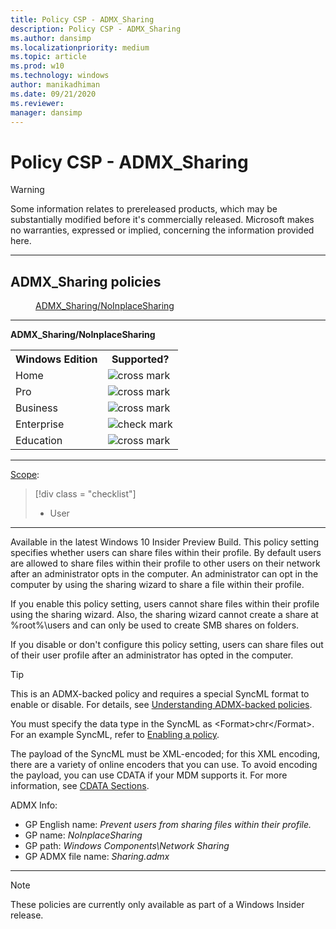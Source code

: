 ```yaml
---
title: Policy CSP - ADMX_Sharing
description: Policy CSP - ADMX_Sharing
ms.author: dansimp
ms.localizationpriority: medium
ms.topic: article
ms.prod: w10
ms.technology: windows
author: manikadhiman
ms.date: 09/21/2020
ms.reviewer: 
manager: dansimp
---
```


# Policy CSP - ADMX_Sharing
> [!WARNING]
> Some information relates to prereleased products, which may be substantially modified before it's commercially released. Microsoft makes no warranties, expressed or implied, concerning the information provided here.

<hr/>

<!--Policies-->
## ADMX_Sharing policies  

<dl>
  <dd>
    <a href="#admx-sharing-noinplacesharing">ADMX_Sharing/NoInplaceSharing</a>
  </dd>
</dl>

<hr/>

<!--Policy-->
<a href="" id="admx-sharing-noinplacesharing"></a>**ADMX_Sharing/NoInplaceSharing**  

<!--SupportedSKUs-->
<table>
<tr>
    <th>Windows Edition</th>
    <th>Supported?</th>
</tr>
<tr>
    <td>Home</td>
    <td><img src="images/crossmark.png" alt="cross mark" /></td>
</tr>
<tr>
    <td>Pro</td>
    <td><img src="images/crossmark.png" alt="cross mark" /></td>
</tr>
<tr>
    <td>Business</td>
    <td><img src="images/crossmark.png" alt="cross mark" /></td>
</tr>
<tr>
    <td>Enterprise</td>
    <td><img src="images/checkmark.png" alt="check mark" /></td>
</tr>
<tr>
    <td>Education</td>
    <td><img src="images/crossmark.png" alt="cross mark" /></td>
</tr>
</table>

<!--/SupportedSKUs-->
<hr/>

<!--Scope-->
[Scope](./policy-configuration-service-provider.md#policy-scope):

> [!div class = "checklist"]
> * User

<hr/>

<!--/Scope-->
<!--Description-->
Available in the latest Windows 10 Insider Preview Build. This policy setting specifies whether users can share files within their profile. By default users are allowed to share files within their profile to other users on their network after an administrator opts in the computer.  An administrator can opt in the computer by using the sharing wizard to share a file within their profile.

If you enable this policy setting, users cannot share files within their profile using the sharing wizard.  Also, the sharing wizard cannot create a share at %root%\users and can only be used to create SMB shares on folders.

If you disable or don't configure this policy setting, users can share files out of their user profile after an administrator has opted in the computer.

<!--/Description-->
> [!TIP]
> This is an ADMX-backed policy and requires a special SyncML format to enable or disable. For details, see [Understanding ADMX-backed policies](./understanding-admx-backed-policies.md).
> 
> You must specify the data type in the SyncML as &lt;Format&gt;chr&lt;/Format&gt;. For an example SyncML, refer to [Enabling a policy](./understanding-admx-backed-policies.md#enabling-a-policy).
> 
> The payload of the SyncML must be XML-encoded; for this XML encoding, there are a variety of online encoders that you can use. To avoid encoding the payload, you can use CDATA if your MDM supports it. For more information, see [CDATA Sections](http://www.w3.org/TR/REC-xml/#sec-cdata-sect).

<!--ADMXBacked-->
ADMX Info:  
-   GP English name: *Prevent users from sharing files within their profile.*
-   GP name: *NoInplaceSharing*
-   GP path: *Windows Components\Network Sharing*
-   GP ADMX file name: *Sharing.admx*

<!--/ADMXBacked-->
<!--/Policy-->
<hr/>

> [!NOTE]
> These policies are currently only available as part of a Windows Insider release.
<!--/Policies-->

